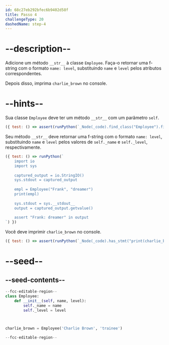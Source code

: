 ```yaml
---
id: 68c27eb292bfec6b9402d58f
title: Passo 4
challengeType: 20
dashedName: step-4
---
```


# --description--

Adicione um método `__str__` à classe `Employee`. Faça-o retornar uma f-string com o formato `name: level`, substituindo `name` e `level` pelos atributos correspondentes.

Depois disso, imprima `charlie_brown` no console.

# --hints--

Sua classe `Employee` deve ter um método `__str__` com um parâmetro `self`.

```js
({ test: () => assert(runPython(`_Node(_code).find_class("Employee").find_function("__str__").has_args("self")`)) })
```

Seu método `__str__` deve retornar uma f-string com o formato `name: level`, substituindo `name` e `level` pelos valores de `self._name` e `self._level`, respectivamente.

```js
({ test: () => runPython(`
    import io
    import sys
        
    captured_output = io.StringIO()
    sys.stdout = captured_output
        
    empl = Employee("Frank", "dreamer")
    print(empl)
        
    sys.stdout = sys.__stdout__
    output = captured_output.getvalue()
        
    assert "Frank: dreamer" in output
`) })
```

Você deve imprimir `charlie_brown` no console.

```js
({ test: () => assert(runPython(`_Node(_code).has_stmt("print(charlie_brown)")`)) })
```

# --seed--

## --seed-contents--

```py
--fcc-editable-region--
class Employee:
    def __init__(self, name, level):
        self._name = name
        self._level = level

    

charlie_brown = Employee('Charlie Brown', 'trainee')

--fcc-editable-region--
```
